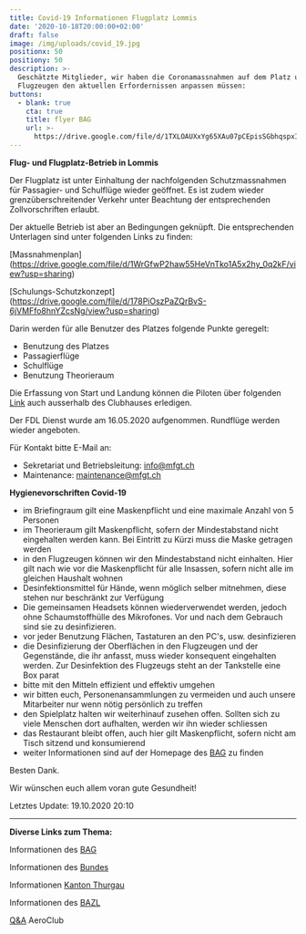 ```yaml
---
title: Covid-19 Informationen Flugplatz Lommis
date: '2020-10-18T20:00:00+02:00'
draft: false
image: /img/uploads/covid_19.jpg
positionx: 50
positiony: 50
description: >-
  Geschätzte Mitglieder, wir haben die Coronamassnahmen auf dem Platz und in den
  Flugzeugen den aktuellen Erfordernissen anpassen müssen:
buttons:
  - blank: true
    cta: true
    title: flyer BAG
    url: >-
      https://drive.google.com/file/d/1TXLOAUXxYg65XAu07pCEpisSGbhqspxI/view?usp=sharing
---
```

**Flug- und Flugplatz-Betrieb in Lommis**

Der Flugplatz ist unter Einhaltung der nachfolgenden Schutzmassnahmen für Passagier- und Schulflüge wieder geöffnet. Es ist zudem wieder grenzüberschreitender Verkehr unter Beachtung der entsprechenden Zollvorschriften erlaubt.

Der aktuelle Betrieb ist aber an Bedingungen geknüpft. Die entsprechenden Unterlagen sind unter folgenden Links zu finden:

[Massnahmenplan]
(https://drive.google.com/file/d/1WrGfwP2haw55HeVnTko1A5x2hy_0q2kF/view?usp=sharing)

[Schulungs-Schutzkonzept]
(https://drive.google.com/file/d/178PiOszPaZQrBvS-6jVMFfo8hnYZcsNg/view?usp=sharing)

Darin werden für alle Benutzer des Platzes folgende Punkte geregelt:

* Benutzung des Platzes
* Passagierflüge
* Schulflüge
* Benutzung Theorieraum

Die Erfassung von Start und Landung können die Piloten über folgenden [Link](https://flights.lszt.ch) auch ausserhalb des Clubhauses erledigen.

Der FDL Dienst wurde am 16.05.2020 aufgenommen. Rundflüge werden wieder angeboten.

Für Kontakt bitte E-Mail an:

* Sekretariat und Betriebsleitung: <a href="mailto:info@mfgt.ch">info@mfgt.ch</a>
* Maintenance: <a href="mailto:maintenance@mfgt.ch">maintenance@mfgt.ch</a>

**Hygienevorschriften Covid-19**

* im Briefingraum gilt eine Maskenpflicht und eine maximale Anzahl von 5 Personen
* im Theorieraum gilt Maskenpflicht, sofern der Mindestabstand nicht eingehalten werden kann. Bei Eintritt zu Kürzi muss die Maske getragen werden
* in den Flugzeugen können wir den Mindestabstand nicht einhalten. Hier gilt nach wie vor die Maskenpflicht für alle Insassen, sofern nicht alle im gleichen Haushalt wohnen
* Desinfektionsmittel für Hände, wenn möglich selber mitnehmen, diese stehen nur beschränkt zur Verfügung
* Die gemeinsamen Headsets können wiederverwendet werden, jedoch ohne Schaumstoffhülle des Mikrofones. Vor und nach dem Gebrauch sind sie zu desinfizieren.
* vor jeder Benutzung Flächen, Tastaturen an den PC's, usw. desinfizieren
* die Desinfizierung der Oberflächen in den Flugzeugen und der Gegenstände, die ihr anfasst, muss wieder konsequent eingehalten werden. Zur Desinfektion des Flugzeugs steht an der Tankstelle eine Box parat
* bitte mit den Mitteln effizient und effektiv umgehen
* wir bitten euch, Personenansammlungen zu vermeiden und auch unsere Mitarbeiter nur wenn nötig persönlich zu treffen
* den Spielplatz halten wir weiterhinauf zusehen offen. Sollten sich zu viele Menschen dort aufhalten, werden wir ihn wieder schliessen
* das Restaurant bleibt offen, auch hier gilt Maskenpflicht, sofern nicht am Tisch sitzend und konsumierend
* weiter Informationen sind auf der Homepage des [BAG](https://bag-coronavirus.ch/) zu finden

Besten Dank.

Wir wünschen euch allem voran gute Gesundheit!

Letztes Update: 19.10.2020 20:10

<hr>

**Diverse Links zum Thema:**

Informationen des [BAG](https://www.bag.admin.ch/bag/de/home/krankheiten/ausbrueche-epidemien-pandemien/aktuelle-ausbrueche-epidemien/novel-cov/situation-schweiz-und-international.html)

Informationen des [Bundes](https://www.bag.admin.ch/bag/de/home/krankheiten/ausbrueche-epidemien-pandemien/aktuelle-ausbrueche-epidemien/novel-cov.html)

Informationen [Kanton Thurgau](https://www.tg.ch/news/fachdossier-coronavirus.html/10552)

Informationen des [BAZL](https://www.bazl.admin.ch/bazl/de/home/fachleute/corona_update.html)

[Q&A](https://www.aeroclub.ch/fragen-und-antworten-qa-zur-situation-covid-2019-fuer-die-leicht-und-sportaviatik/) AeroClub
